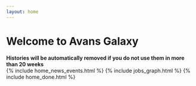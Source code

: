 ```yaml
---
layout: home
---
```


<h1>Welcome to Avans Galaxy</h1>
<b>Histories will be automatically removed if you do not use them in more than 20 weeks</b>

<div class="home">
  {% include home_news_events.html %}
  {% include jobs_graph.html %}
  {% include home_done.html %}
</div>
